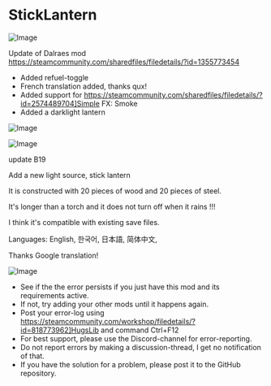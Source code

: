 # StickLantern

![Image](https://i.imgur.com/buuPQel.png)

Update of Dalraes mod
https://steamcommunity.com/sharedfiles/filedetails/?id=1355773454

- Added refuel-toggle
- French translation added, thanks qux!
- Added support for https://steamcommunity.com/sharedfiles/filedetails/?id=2574489704]Simple FX: Smoke
- Added a darklight lantern

![Image](https://i.imgur.com/pufA0kM.png)

	
![Image](https://i.imgur.com/Z4GOv8H.png)


update B19

Add a new light source, stick lantern

It is constructed with 20 pieces of wood and 20 pieces of steel.

It's longer than a torch and it does not turn off when it rains !!!

I think it's compatible with existing save files.

Languages: English, 한국어, 日本語, 简体中文,

Thanks Google translation!


![Image](https://i.imgur.com/PwoNOj4.png)



-  See if the the error persists if you just have this mod and its requirements active.
-  If not, try adding your other mods until it happens again.
-  Post your error-log using https://steamcommunity.com/workshop/filedetails/?id=818773962]HugsLib and command Ctrl+F12
-  For best support, please use the Discord-channel for error-reporting.
-  Do not report errors by making a discussion-thread, I get no notification of that.
-  If you have the solution for a problem, please post it to the GitHub repository.




